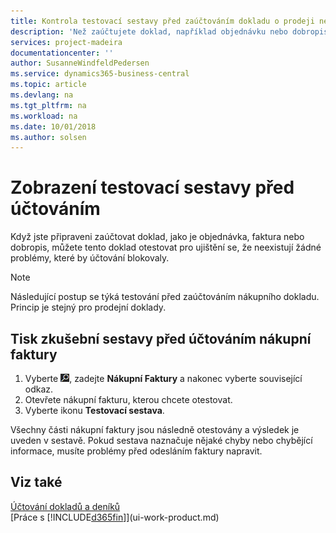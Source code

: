 ```yaml
---
title: Kontrola testovací sestavy před zaúčtováním dokladu o prodeji nebo nákupu | Microsoft Docs
description: 'Než zaúčtujete doklad, například objednávku nebo dobropis, můžete jej otestovat a zkontrolovat pro nalezení chyb, které by mohly účtování blokovat.'
services: project-madeira
documentationcenter: ''
author: SusanneWindfeldPedersen
ms.service: dynamics365-business-central
ms.topic: article
ms.devlang: na
ms.tgt_pltfrm: na
ms.workload: na
ms.date: 10/01/2018
ms.author: solsen
---
```

# <a name="view-test-reports-before-posting"></a>Zobrazení testovací sestavy před účtováním
Když jste připraveni zaúčtovat doklad, jako je objednávka, faktura nebo dobropis, můžete tento doklad otestovat pro ujištění se, že neexistují žádné problémy, které by účtování blokovaly.

> [!NOTE]  
>   Následující postup se týká testování před zaúčtováním nákupního dokladu. Princip je stejný pro prodejní doklady.

## <a name="to-print-a-test-report-before-posting-a-purchase-invoice"></a>Tisk zkušební sestavy před účtováním nákupní faktury
1. Vyberte ![Žárovku, která otevře funkci Řekněte Mi](media/ui-search/search_small.png " poté ikonu Řekněte mi, co chcete dělat"), zadejte **Nákupní Faktury** a nakonec vyberte související odkaz.
2. Otevřete nákupní fakturu, kterou chcete otestovat.
3. Vyberte ikonu **Testovací sestava**.  

Všechny části nákupní faktury jsou následně otestovány a výsledek je uveden v sestavě. Pokud sestava naznačuje nějaké chyby nebo chybějící informace, musíte problémy před odesláním faktury napravit.

## <a name="see-also"></a>Viz také
[Účtování dokladů a deníků](ui-post-documents-journals.md)  
[Práce s [!INCLUDE[d365fin](includes/d365fin_md.md)]](ui-work-product.md)


